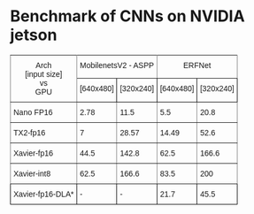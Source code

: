 # Benchmark of CNNs on NVIDIA jetson

<style type="text/css">
.tg  {border-collapse:collapse;border-spacing:0;}
.tg td{font-family:Arial, sans-serif;font-size:14px;padding:10px 5px;border-style:solid;border-width:1px;overflow:hidden;word-break:normal;border-color:black;}
.tg th{font-family:Arial, sans-serif;font-size:14px;font-weight:normal;padding:10px 5px;border-style:solid;border-width:1px;overflow:hidden;word-break:normal;border-color:black;}
.tg .tg-baqh{text-align:center;vertical-align:top}
.tg .tg-c3ow{border-color:inherit;text-align:center;vertical-align:top}
.tg .tg-0pky{border-color:inherit;text-align:left;vertical-align:top}
.tg .tg-0lax{text-align:left;vertical-align:top}
</style>
<table class="tg">
  <tr>
    <th class="tg-c3ow" rowspan="2">Arch<br>[input size]<br>vs <br>GPU</th>
    <th class="tg-c3ow" colspan="2">MobilenetsV2 - ASPP</th>
    <th class="tg-c3ow" colspan="2">ERFNet</th>
  </tr>
  <tr>
    <td class="tg-baqh">[640x480]</td>
    <td class="tg-baqh">[320x240]</td>
    <td class="tg-baqh">[640x480]</td>
    <td class="tg-baqh">[320x240]</td>
  </tr>
  <tr>
    <td class="tg-0pky">Nano FP16</td>
    <td class="tg-0pky">2.78</td>
    <td class="tg-0pky">11.5</td>
    <td class="tg-0pky">5.5</td>
    <td class="tg-0pky">20.8</td>
  </tr>
  <tr>
    <td class="tg-0pky">TX2-fp16</td>
    <td class="tg-0pky">7</td>
    <td class="tg-0pky">28.57</td>
    <td class="tg-0pky">14.49</td>
    <td class="tg-0pky">52.6</td>
  </tr>
  <tr>
    <td class="tg-0pky">Xavier-fp16</td>
    <td class="tg-0pky">44.5</td>
    <td class="tg-0pky">142.8</td>
    <td class="tg-0pky">62.5</td>
    <td class="tg-0pky">166.6</td>
  </tr>
  <tr>
    <td class="tg-0pky">Xavier-int8</td>
    <td class="tg-0pky">62.5</td>
    <td class="tg-0pky">166.6</td>
    <td class="tg-0pky">83.5</td>
    <td class="tg-0pky">200</td>
  </tr>
  <tr>
    <td class="tg-0lax">Xavier-fp16-DLA*</td>
    <td class="tg-0lax">-</td>
    <td class="tg-0lax">-</td>
    <td class="tg-0lax">21.7</td>
    <td class="tg-0lax">45.5</td>
  </tr>
</table>